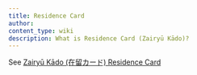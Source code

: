 ```yaml
---
title: Residence Card
author:
content_type: wiki
description: What is Residence Card (Zairyū Kādo)?
---
```

See [Zairyū Kādo (在留カード) Residence Card](../zairyu-kado-residence-card)